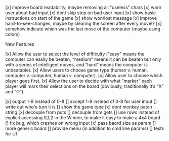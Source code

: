 [x] improve board readability, maybe removing all "useless" chars
[x] warn user about bad input
[x] dont skip step on bad user input
[x] show basic instructions on start of the game
[x] show won/lost message
[x] improve hard-to-see-changes, maybe by clearing the screen after every move!?
[x] somehow indicate which was the last move of the computer (maybe using colors)

New Features

[x] Allow the user to select the level of difficulty (“easy” means the computer can easily be beaten, “medium” means it can be beaten but only with a series of intelligent moves, and “hard” means the computer is unbeatable).
[x] Allow users to choose game type (human v. human, computer v. computer, human v. computer).
[x] Allow user to choose which player goes first.
[x] Allow the user to decide with what “marker” each player will mark their selections on the board (obviously, traditionally it’s “X” and “O”).

[x] output 1-9 instead of 0-8
[] accept 1-9 instead of 0-8 for user input
[] write out who's turn it is
[] show the game type
[x] dont monkey patch string
[x] decouple from puts
[] decouple from gets
[] use rows instead of explicit accessing 0,1,2 in the Winner, to make it easy to make a 4x4 board
[] fix bug, which crashes on wrong input
[x] pass baord size as param
[] more generic board
[] provide menu (in addition to cmd line params)
[] tests for UI